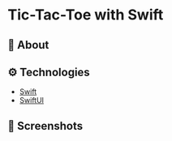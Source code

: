 # Tic-Tac-Toe with Swift

## :calling: About


## :gear: Technologies
- [Swift](https://developer.apple.com/swift/)
- [SwiftUI](https://developer.apple.com/xcode/swiftui/)

## :camera_flash: Screenshots
|  |  |
| --- | --- |
